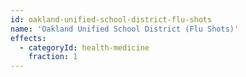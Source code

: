```yaml
---
id: oakland-unified-school-district-flu-shots
name: 'Oakland Unified School District (Flu Shots)'
effects:
  - categoryId: health-medicine
    fraction: 1
---
```

